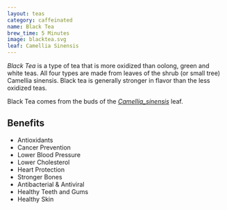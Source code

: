 ```yaml
---
layout: teas
category: caffeinated
name: Black Tea
brew_time: 5 Minutes
image: blacktea.svg
leaf: Camellia Sinensis
---
```


*Black Tea* is a type of tea that is more oxidized than oolong, green and white teas. All four types are made from leaves of the shrub (or small tree) Camellia sinensis. Black tea is generally stronger in flavor than the less oxidized teas.

Black Tea comes from the buds of the [*Camellia_sinensis*](http://en.wikipedia.org/wiki/Camellia_sinensis) leaf.

## Benefits

- Antioxidants
- Cancer Prevention
- Lower Blood Pressure
- Lower Cholesterol
- Heart Protection
- Stronger Bones
- Antibacterial & Antiviral
- Healthy Teeth and Gums
- Healthy Skin